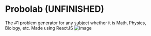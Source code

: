 # Probolab (UNFINISHED)
The #1 problem generator for any subject whether it is Math, Physics, Biology, etc. Made using ReactJS
![image](https://github.com/osam7a/Probolab/assets/90650351/b99f7090-67b2-4471-aa72-4cfb7bc64cb3)
